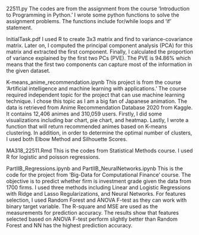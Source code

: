 22511.py
The codes are from the assignment from the course ‘Introduction to Programming in Python.’  I wrote some python functions to solve the assignment problems. The functions include for/while loops and ‘if’ statement.

InitialTask.pdf
I used R to create 3x3 matrix and find to variance-covariance matrix. Later on, I computed the principal component analysis (PCA) for this matrix and extracted the first component. Finally, I calculated the proportion of variance explained by the first two PCs (PVE). The PVE is 94.86% which means that the first two components can capture most of the information in the given dataset.

K-means_anime_recommendation.ipynb
This project is from the course ‘Artificial intelligence and machine learning with applications.’ The course required independent topic for the project that can use machine learning technique. I chose this topic as I am a big fan of Japanese animation. The data is retrieved from Anime Recommendation Database 2020 from Kaggle. It contains 12,406 animes and 310,059 users. Firstly, I did some visualizations including bar chart, pie chart, and heatmap. Lastly, I wrote a function that will return recommended animes based on K-means clustering. In addition, in order to determine the optimal number of clusters, I used both Elbow Method and Silhouette Scores.

MA318_22511.Rmd
This is the codes from Statistical Methods course. I used R for logistic and poisson regressions.

PartIIB_Regressions.ipynb and PartIIB_NeuralNetworks.ipynb
This is the code for the project from ‘Big-Data for Computational Finance’ course. The objective is to predict whether firm is investment grade given the data from 1700 firms. I used three methods including Linear and Logistic Regressions with Ridge and Lasso Regularizations, and Neural Networks. For features selection, I used Random Forest and ANOVA F-test as they can work with binary target variable. The R-square and MSE are used as the measurements for prediction accuracy. The results show that features selected based on ANOVA F-test perform slightly better than Random Forest and NN has the highest prediction accuracy.
